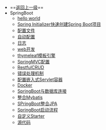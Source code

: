 - ==[返回上一级](_sidebar.md)==
- SpringBoot
  - [hello world](backend/springboot/helloworld.md)
  - [Spring Initializer快速创建Spring Boot项目](backend/springboot/springInitializer.md)
  - [配置文件](backend/springboot/properties.md)
  - [自动配置](backend/springboot/autoconfig.md)
  - [日志](backend/springboot/log.md)
  - [web开发](backend/springboot/helloweb.md)
  - [thymeleaf模板引擎](backend/springboot/templateengine.md)
  - [SpringMVC配置](backend/springboot/springmvcconfig.md)
  - [RestfulCRUD](backend/springboot/restfulcrud.md)
  - [错误处理机制](backend/springboot/errorhandler.md)
  - [配置嵌入式Servlet容器](backend/springboot/configservletcontainer.md)
  - [Docker](backend/springboot/docker.md)
  - [SpringBoot与数据库连接](backend/springboot/jdbc.md)
  - [整合Mybatis](backend/springboot/mybatis.md)
  - [SPringBoot整合JPA](backend/springboot/jpa.md)
  - [SpringBoot启动流程](backend/springboot/startprocess.md)
  - [自定义Starter](backend/springboot/customizestarter.md)
  - [源代码](https://github.com/cloudlandboy/SpringBoot-learning)

